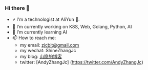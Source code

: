 ### Hi there 👋
- ⚡ I'm a technologist at AliYun 🚀.
- 🔭 I’m currently working on K8S, Web, Golang, Python, AI
- 🌱 I’m currently learning AI
- 📫 How to reach me:
  - my email: zjcbit@gmail.com
  - my wechat: ShineZhangJc
  - my blog: [山隐的博客](https://blog.zjcbit.com)
  - twitter: [AndyZhangJc] (https://twitter.com/AndyZhangJc)
